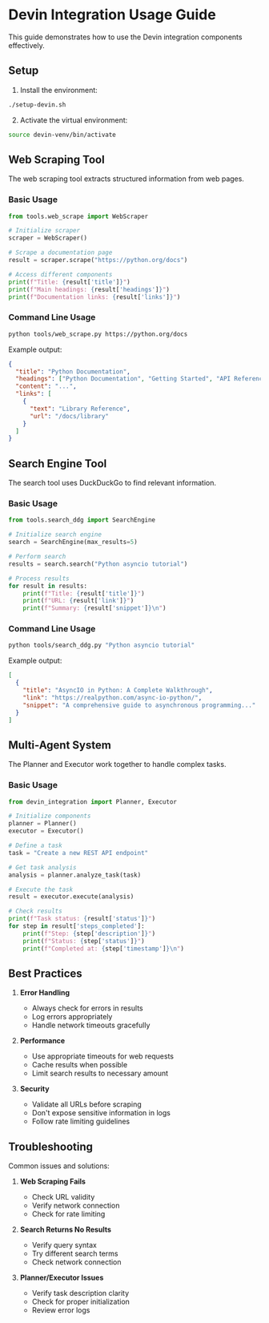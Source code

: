# Devin Integration Usage Guide

This guide demonstrates how to use the Devin integration components effectively.

## Setup

1. Install the environment:
```bash
./setup-devin.sh
```

2. Activate the virtual environment:
```bash
source devin-venv/bin/activate
```

## Web Scraping Tool

The web scraping tool extracts structured information from web pages.

### Basic Usage

```python
from tools.web_scrape import WebScraper

# Initialize scraper
scraper = WebScraper()

# Scrape a documentation page
result = scraper.scrape("https://python.org/docs")

# Access different components
print(f"Title: {result['title']}")
print(f"Main headings: {result['headings']}")
print(f"Documentation links: {result['links']}")
```

### Command Line Usage

```bash
python tools/web_scrape.py https://python.org/docs
```

Example output:
```json
{
  "title": "Python Documentation",
  "headings": ["Python Documentation", "Getting Started", "API Reference"],
  "content": "...",
  "links": [
    {
      "text": "Library Reference",
      "url": "/docs/library"
    }
  ]
}
```

## Search Engine Tool

The search tool uses DuckDuckGo to find relevant information.

### Basic Usage

```python
from tools.search_ddg import SearchEngine

# Initialize search engine
search = SearchEngine(max_results=5)

# Perform search
results = search.search("Python asyncio tutorial")

# Process results
for result in results:
    print(f"Title: {result['title']}")
    print(f"URL: {result['link']}")
    print(f"Summary: {result['snippet']}\n")
```

### Command Line Usage

```bash
python tools/search_ddg.py "Python asyncio tutorial"
```

Example output:
```json
[
  {
    "title": "AsyncIO in Python: A Complete Walkthrough",
    "link": "https://realpython.com/async-io-python/",
    "snippet": "A comprehensive guide to asynchronous programming..."
  }
]
```

## Multi-Agent System

The Planner and Executor work together to handle complex tasks.

### Basic Usage

```python
from devin_integration import Planner, Executor

# Initialize components
planner = Planner()
executor = Executor()

# Define a task
task = "Create a new REST API endpoint"

# Get task analysis
analysis = planner.analyze_task(task)

# Execute the task
result = executor.execute(analysis)

# Check results
print(f"Task status: {result['status']}")
for step in result['steps_completed']:
    print(f"Step: {step['description']}")
    print(f"Status: {step['status']}")
    print(f"Completed at: {step['timestamp']}\n")
```

## Best Practices

1. **Error Handling**
   - Always check for errors in results
   - Log errors appropriately
   - Handle network timeouts gracefully

2. **Performance**
   - Use appropriate timeouts for web requests
   - Cache results when possible
   - Limit search results to necessary amount

3. **Security**
   - Validate all URLs before scraping
   - Don't expose sensitive information in logs
   - Follow rate limiting guidelines

## Troubleshooting

Common issues and solutions:

1. **Web Scraping Fails**
   - Check URL validity
   - Verify network connection
   - Check for rate limiting

2. **Search Returns No Results**
   - Verify query syntax
   - Try different search terms
   - Check network connection

3. **Planner/Executor Issues**
   - Verify task description clarity
   - Check for proper initialization
   - Review error logs 
